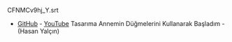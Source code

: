 CFNMCv9hj_Y.srt
- [GitHub](CFNMCv9hj_Y.srt) - [YouTube](http://www.youtube.com/timedtext_video?v=CFNMCv9hj_Y&ref=share) Tasarıma Annemin Düğmelerini Kullanarak Başladım - (Hasan Yalçın)